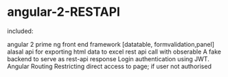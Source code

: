 # angular-2-RESTAPI

included:

angular 2
prime ng front end framework [datatable, formvalidation,panel]
alasal api for exporting html data to excel
rest api call with obserable
A fake backend to serve as rest-api response
Login authentication using JWT. 
Angular Routing 
Restricting direct access to page; if user not authorised





